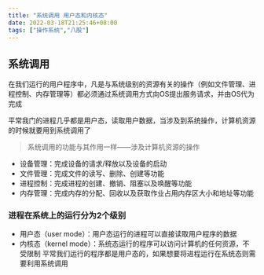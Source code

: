 ```yaml
---
title: "系统调用 用户态和内核态"
date: 2022-03-18T21:25:46+08:00
tags: ["操作系统","八股"]
---
```

## 系统调用
在我们运行的用户程序中，凡是与系统级别的资源有关的操作（例如文件管理、进程控制、内存管理等）都必须通过系统调用方式向OS提出服务请求，并由OS代为完成

平常我门的进程几乎都是用户态，读取用户数据，当涉及到系统操作，计算机资源的时候就要用到系统调用了


> 系统调用的功能与其作用一样——涉及计算机资源的操作

+ 设备管理：完成设备的请求/释放以及设备的启动
+ 文件管理：完成文件的读写、删除、创建等功能
+ 进程控制：完成进程的创建、撤销、阻塞以及唤醒等功能
+ 内存管理：完成内存的分配、回收以及获取作业占用内存区大小和地址等功能

### 进程在系统上的运行分为2个级别

+ 用户态（user mode）：用户态运行的进程可以直接读取用户程序的数据
+ 内核态（kernel mode）：系统态运行的程序可以访问计算机的任何资源，不受限制
平常我们运行的程序都是用户态的，如果想要将进程运行在系统态则需要利用系统调用

